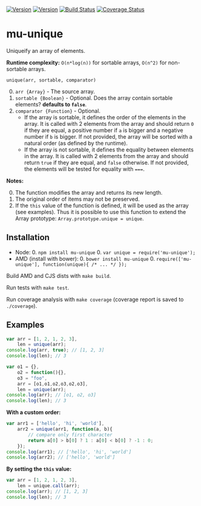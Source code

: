[![Version](http://img.shields.io/npm/v/mu-unique.svg)](https://www.npmjs.org/package/mu-unique)[![Version](http://img.shields.io/bower/v/mu-unique.svg)](https://github.com/mu-lib/mu-unique)[![Build Status](https://api.travis-ci.org/mu-lib/mu-unique.svg?branch=master)](https://travis-ci.org/mu-lib/mu-unique)[![Coverage Status](https://img.shields.io/coveralls/mu-lib/mu-unique/master.svg)](https://coveralls.io/r/mu-lib/mu-unique)# mu-uniqueUniqueify an array of elements.**Runtime complexity:** `O(n*log(n))` for sortable arrays, `O(n^2)` fornon-sortable arrays.`unique(arr, sortable, comparator)`0. `arr {Array}` - The source array.0. `sortable {Boolean}` - Optional. Does the array contain sortable elements?   **defaults to `false`**.0. `comparator {Function}` - Optional.    - If the array is sortable, it defines the order of the elements in the      array. It is called with 2 elements from the array and should return `0`      if they are equal, a positive number if `a` is bigger and a negative      number if `b` is bigger. If not provided, the array will be sorted with a      natural order (as defined by the runtime).    - If the array is not sortable, it defines the equality between elements      in the array. It is called with 2 elements from the array and should       return `true` if they are equal, and `false` otherwise.      If not provided, the elements will be tested for equality with `===`.   **Notes:**0. The function modifies the array and returns its new length.0. The original order of items may not be preserved.0. If the `this` value of the function is defined, it will be used as the array   (see examples). Thus it is possible to use this function to extend the Array    prototype: `Array.prototype.unique = unique`.## Installation- Node:    0. `npm install mu-unique`    0. `var unique = require('mu-unique');`- AMD (install with bower):    0. `bower install mu-unique`    0. `require(['mu-unique'], function(unique){ /* ... */ });`    Build AMD and CJS dists with `make build`.    Run tests with `make test`.Run coverage analysis with `make coverage` (coverage report is saved to `./coverage`).## Examples```Javascriptvar arr = [1, 2, 1, 2, 3],    len = unique(arr);console.log(arr, true); // [1, 2, 3]console.log(len); // 3``````Javascriptvar o1 = {},    o2 = function(){},    o3 = "foo",    arr = [o1,o1,o2,o3,o2,o3],    len = unique(arr);console.log(arr); // [o1, o2, o3]console.log(len); // 3```**With a custom order:**```Javascriptvar arr1 = ['hello', 'hi', 'world'],    arr2 = unique(arr1, function(a, b){        // compare only first character        return a[0] > b[0] ? 1 : a[0] < b[0] ? -1 : 0;     });console.log(arr1); // ['hello', 'hi', 'world']console.log(arr2); // ['hello', 'world']```**By setting the `this` value:**```Javascriptvar arr = [1, 2, 1, 2, 3],    len = unique.call(arr);console.log(arr); // [1, 2, 3]console.log(len); // 3```